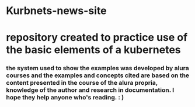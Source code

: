 # Kurbnets-news-site
# repository created to practice use of the basic elements of a kubernetes

<h3>the system used to show the examples was developed by alura courses and the examples and concepts cited are based on the content presented in the course of the alura propria, knowledge of the author and research in documentation. I hope they help anyone who's reading. : )</h3>
